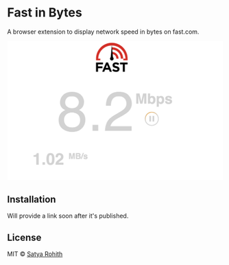 # Fast in Bytes

A browser extension to display network speed in bytes on fast.com.

![Demo](demo.png)

## Installation

Will provide a link soon after it's published.

## License

MIT © [Satya Rohith](https://satyarohith.com)

